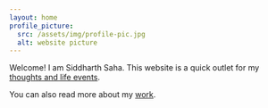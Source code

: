 ```yaml
---
layout: home
profile_picture:
  src: /assets/img/profile-pic.jpg
  alt: website picture
---
```


<p>
  Welcome! I am Siddharth Saha. This website is a quick outlet for my <a href="blog">thoughts and life events</a>.
</p>
<p>
  You can also read more about my <a href="work">work</a>.
</p>